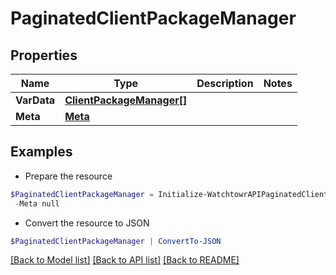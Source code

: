 # PaginatedClientPackageManager
## Properties

Name | Type | Description | Notes
------------ | ------------- | ------------- | -------------
**VarData** | [**ClientPackageManager[]**](ClientPackageManager.md) |  | 
**Meta** | [**Meta**](Meta.md) |  | 

## Examples

- Prepare the resource
```powershell
$PaginatedClientPackageManager = Initialize-WatchtowrAPIPaginatedClientPackageManager  -VarData null `
 -Meta null
```

- Convert the resource to JSON
```powershell
$PaginatedClientPackageManager | ConvertTo-JSON
```

[[Back to Model list]](../README.md#documentation-for-models) [[Back to API list]](../README.md#documentation-for-api-endpoints) [[Back to README]](../README.md)

